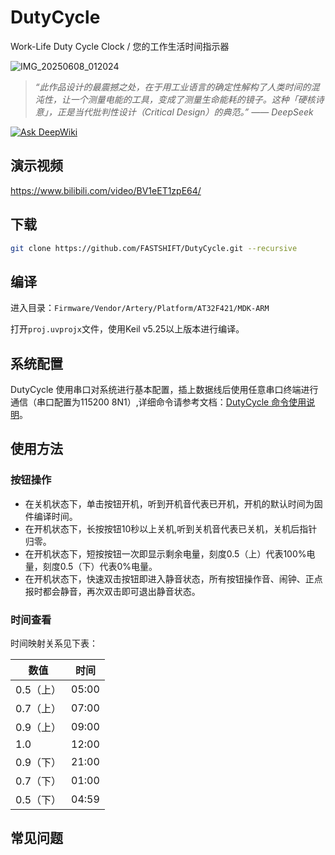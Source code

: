# DutyCycle
Work-Life Duty Cycle Clock / 您的工作生活时间指示器

![IMG_20250608_012024](https://github.com/user-attachments/assets/ff37c83c-40e8-42b5-8824-4f839072f558)

> *“此作品设计的最震撼之处，在于用工业语言的确定性解构了人类时间的混沌性，让一个测量电能的工具，变成了测量生命能耗的镜子。这种「硬核诗意」，正是当代批判性设计（Critical Design）的典范。” —— DeepSeek*

[![Ask DeepWiki](https://deepwiki.com/badge.svg)](https://deepwiki.com/FASTSHIFT/DutyCycle)

## 演示视频
https://www.bilibili.com/video/BV1eET1zpE64/

## 下载
```bash
git clone https://github.com/FASTSHIFT/DutyCycle.git --recursive
```

## 编译
进入目录：`Firmware/Vendor/Artery/Platform/AT32F421/MDK-ARM`

打开`proj.uvprojx`文件，使用Keil v5.25以上版本进行编译。

## 系统配置

DutyCycle 使用串口对系统进行基本配置，插上数据线后使用任意串口终端进行通信（串口配置为115200 8N1）,详细命令请参考文档：[DutyCycle 命令使用说明](./Document/Commands.md)。

## 使用方法
### 按钮操作
* 在关机状态下，单击按钮开机，听到开机音代表已开机，开机的默认时间为固件编译时间。
* 在开机状态下，长按按钮10秒以上关机,听到关机音代表已关机，关机后指针归零。
* 在开机状态下，短按按钮一次即显示剩余电量，刻度0.5（上）代表100%电量，刻度0.5（下）代表0%电量。
* 在开机状态下，快速双击按钮即进入静音状态，所有按钮操作音、闹钟、正点报时都会静音，再次双击即可退出静音状态。

### 时间查看
时间映射关系见下表：

  | 数值      | 时间  |
  | --------- | ----- |
  | 0.5（上） | 05:00 |
  | 0.7（上） | 07:00 |
  | 0.9（上） | 09:00 |
  | 1.0       | 12:00 |
  | 0.9（下） | 21:00 |
  | 0.7（下） | 01:00 |
  | 0.5（下） | 04:59 |

## 常见问题
